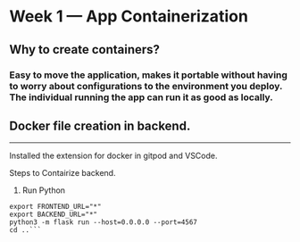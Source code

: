 # Week 1 — App Containerization

## Why to create containers?
### Easy to move the application, makes it portable without having to worry about configurations to the environment you deploy. The individual running the app can run it as good as locally. 

## Docker file creation in backend. 
---------------------------------
Installed the extension for docker in gitpod and VSCode. 

Steps to Contairize backend. 
1. Run Python 
```cd backend-flask
export FRONTEND_URL="*"
export BACKEND_URL="*"
python3 -m flask run --host=0.0.0.0 --port=4567
cd ..```

